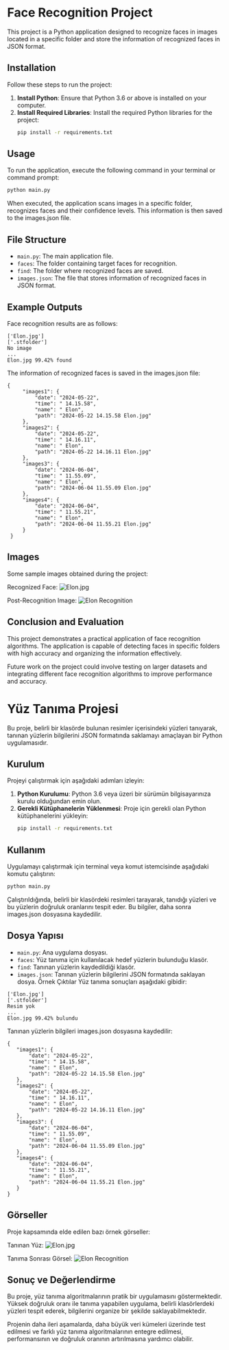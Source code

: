 # Face Recognition Project

This project is a Python application designed to recognize faces in images located 
in a specific folder and store the information of recognized faces in JSON format.

## Installation

Follow these steps to run the project:

1. **Install Python**: Ensure that Python 3.6 or above is installed on your computer.
2. **Install Required Libraries**: Install the required Python libraries for the project:
     ```bash
     pip install -r requirements.txt
     ```

## Usage

To run the application, execute the following command in your terminal or command prompt:

 ```bash
 python main.py
 ```

When executed, the application scans images in a specific folder, recognizes faces and 
their confidence levels. This information is then saved to the images.json file.

## File Structure
- `main.py`: The main application file.
- `faces`: The folder containing target faces for recognition.
- `find`: The folder where recognized faces are saved.
- `images.json`: The file that stores information of recognized faces in JSON format.

## Example Outputs
Face recognition results are as follows:
```
['Elon.jpg']
['.stfolder']
No image
...
Elon.jpg 99.42% found
```

The information of recognized faces is saved in the images.json file:
```
{
     "images1": {
         "date": "2024-05-22",
         "time": " 14.15.58",
         "name": " Elon",
         "path": "2024-05-22 14.15.58 Elon.jpg"
     },
     "images2": {
         "date": "2024-05-22",
         "time": " 14.16.11",
         "name": " Elon",
         "path": "2024-05-22 14.16.11 Elon.jpg"
     },
     "images3": {
         "date": "2024-06-04",
         "time": " 11.55.09",
         "name": " Elon",
         "path": "2024-06-04 11.55.09 Elon.jpg"
     },
     "images4": {
         "date": "2024-06-04",
         "time": " 11.55.21",
         "name": " Elon",
         "path": "2024-06-04 11.55.21 Elon.jpg"
     }
 }
  ```

## Images
 Some sample images obtained during the project:

Recognized Face:
![Elon.jpg](./faces/Elon.jpg)

Post-Recognition Image:
![Elon Recognition](./find/2024-06-04_11.55.09_Elon.jpg)

## Conclusion and Evaluation
This project demonstrates a practical application of face recognition algorithms. 
The application is capable of detecting faces in specific folders with high accuracy and 
organizing the information effectively.

Future work on the project could involve testing on larger datasets and integrating different 
face recognition algorithms to improve performance and accuracy.



# Yüz Tanıma Projesi

Bu proje, belirli bir klasörde bulunan resimler içerisindeki yüzleri tanıyarak, tanınan yüzlerin bilgilerini JSON formatında saklamayı amaçlayan bir Python uygulamasıdır.

## Kurulum

Projeyi çalıştırmak için aşağıdaki adımları izleyin:

1. **Python Kurulumu**: Python 3.6 veya üzeri bir sürümün bilgisayarınıza kurulu olduğundan emin olun.
2. **Gerekli Kütüphanelerin Yüklenmesi**: Proje için gerekli olan Python kütüphanelerini yükleyin:
    ```bash
    pip install -r requirements.txt
    ```

## Kullanım

Uygulamayı çalıştırmak için terminal veya komut istemcisinde aşağıdaki komutu çalıştırın:

```bash
python main.py
```
Çalıştırıldığında, belirli bir klasördeki resimleri tarayarak, tanıdığı yüzleri ve bu yüzlerin doğruluk oranlarını tespit eder. Bu bilgiler, daha sonra images.json dosyasına kaydedilir.

## Dosya Yapısı
- `main.py`: Ana uygulama dosyası.
- `faces`: Yüz tanıma için kullanılacak hedef yüzlerin bulunduğu klasör.
- `find`: Tanınan yüzlerin kaydedildiği klasör.
- `images.json`: Tanınan yüzlerin bilgilerini JSON formatında saklayan dosya.
Örnek Çıktılar
Yüz tanıma sonuçları aşağıdaki gibidir:
 ```
['Elon.jpg']
['.stfolder']
Resim yok
...
Elon.jpg 99.42% bulundu
 ```
Tanınan yüzlerin bilgileri images.json dosyasına kaydedilir:
 ```
{
    "images1": {
        "date": "2024-05-22",
        "time": " 14.15.58",
        "name": " Elon",
        "path": "2024-05-22 14.15.58 Elon.jpg"
    },
    "images2": {
        "date": "2024-05-22",
        "time": " 14.16.11",
        "name": " Elon",
        "path": "2024-05-22 14.16.11 Elon.jpg"
    },
    "images3": {
        "date": "2024-06-04",
        "time": " 11.55.09",
        "name": " Elon",
        "path": "2024-06-04 11.55.09 Elon.jpg"
    },
    "images4": {
        "date": "2024-06-04",
        "time": " 11.55.21",
        "name": " Elon",
        "path": "2024-06-04 11.55.21 Elon.jpg"
    }
}
 ```
## Görseller
Proje kapsamında elde edilen bazı örnek görseller:

Tanınan Yüz: 
![Elon.jpg](./faces/Elon.jpg)

Tanıma Sonrası Görsel: 
![Elon Recognition](./find/2024-06-04_11.55.09_Elon.jpg)

## Sonuç ve Değerlendirme
Bu proje, yüz tanıma algoritmalarının pratik bir uygulamasını göstermektedir. Yüksek doğruluk oranı ile tanıma yapabilen uygulama, belirli klasörlerdeki yüzleri tespit ederek, bilgilerini organize bir şekilde saklayabilmektedir.

Projenin daha ileri aşamalarda, daha büyük veri kümeleri üzerinde test edilmesi ve farklı yüz tanıma algoritmalarının entegre edilmesi, performansının ve doğruluk oranının artırılmasına yardımcı olabilir.


